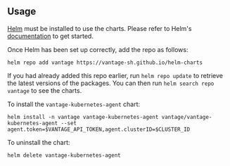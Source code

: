 ## Usage

[Helm](https://helm.sh) must be installed to use the charts.  Please refer to
Helm's [documentation](https://helm.sh/docs) to get started.

Once Helm has been set up correctly, add the repo as follows:

    helm repo add vantage https://vantage-sh.github.io/helm-charts

If you had already added this repo earlier, run `helm repo update` to retrieve
the latest versions of the packages.  You can then run `helm search repo
vantage` to see the charts.

To install the `vantage-kubernetes-agent` chart:

    helm install -n vantage vantage-kubernetes-agent vantage/vantage-kubernetes-agent --set agent.token=$VANTAGE_API_TOKEN,agent.clusterID=$CLUSTER_ID

To uninstall the chart:

    helm delete vantage-kubernetes-agent
